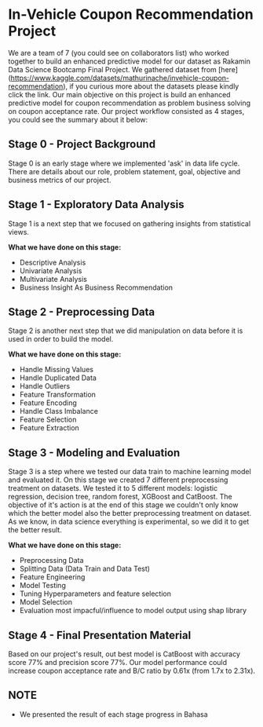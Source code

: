 # In-Vehicle Coupon Recommendation Project
We are a team of 7 (you could see on collaborators list) who worked together to build an enhanced predictive model for our dataset as Rakamin Data Science Bootcamp Final Project. We gathered dataset from [here] (https://www.kaggle.com/datasets/mathurinache/invehicle-coupon-recommendation), if you curious more about the datasets please kindly click the link. Our main objective on this project is build an enhanced predictive model for coupon recommendation as problem business solving on coupon acceptance rate. Our project workflow consisted as 4 stages, you could see the summary about it below:

## Stage 0 - Project Background
Stage 0 is an early stage where we implemented 'ask' in data life cycle. There are details about our role, problem statement, goal, objective and business metrics of our project.

## Stage 1 - Exploratory Data Analysis
Stage 1 is a next step that we focused on gathering insights from statistical views. 

**What we have done on this stage:**
- Descriptive Analysis
- Univariate Analysis
- Multivariate Analysis
- Business Insight As Business Recommendation

## Stage 2 - Preprocessing Data
Stage 2 is another next step that we did manipulation on data before it is used in order to build the model.

**What we have done on this stage:**
- Handle Missing Values
- Handle Duplicated Data
- Handle Outliers
- Feature Transformation
- Feature Encoding
- Handle Class Imbalance
- Feature Selection
- Feature Extraction

## Stage 3 - Modeling and Evaluation
Stage 3 is a step where we tested our data train to machine learning model and evaluated it. On this stage we created 7 different preprocessing treatment on datasets. We tested it to 5 different models: logistic regression, decision tree, random forest, XGBoost and CatBoost. The objective of it's action is at the end of this stage we couldn't only know which the better model also the better preprocessing treatment on dataset. As we know, in data science everything is experimental, so we did it to get the better result.

**What we have done on this stage:**
- Preprocessing Data
- Splitting Data (Data Train and Data Test)
- Feature Engineering
- Model Testing
- Tuning Hyperparameters and feature selection
- Model Selection
- Evaluation most impacful/influence to model output using shap library

## Stage 4 - Final Presentation Material
Based on our project's result, out best model is CatBoost with accuracy score 77% and precision score 77%. Our model performance could increase coupon acceptance rate and B/C ratio by 0.61x (from 1.7x to 2.31x).

## **NOTE**
- We presented the result of each stage progress in Bahasa
